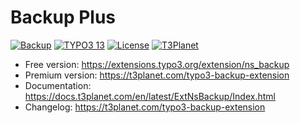# Backup Plus

  [![Backup](https://img.shields.io/badge/stable-v13.0.2-green?style=flat-square)](https://github.com/nitsan-technologies/ns_backup/tree/13.0.2) [![TYPO3 13](https://img.shields.io/badge/TYPO3-13-orange.svg?style=flat-square)](https://get.typo3.org/version/13) [![License](https://img.shields.io/badge/license-GPL--3.0-orange?style=flat-square)](https://www.gnu.org/licenses/gpl-3.0.en.html) [![T3Planet](https://img.shields.io/badge/T3Planet-Backup-50b99a?style=flat-square)](https://t3planet.com/typo3-backup-extension)

- Free version: https://extensions.typo3.org/extension/ns_backup
- Premium version: https://t3planet.com/typo3-backup-extension
- Documentation: https://docs.t3planet.com/en/latest/ExtNsBackup/Index.html
- Changelog: https://t3planet.com/typo3-backup-extension
